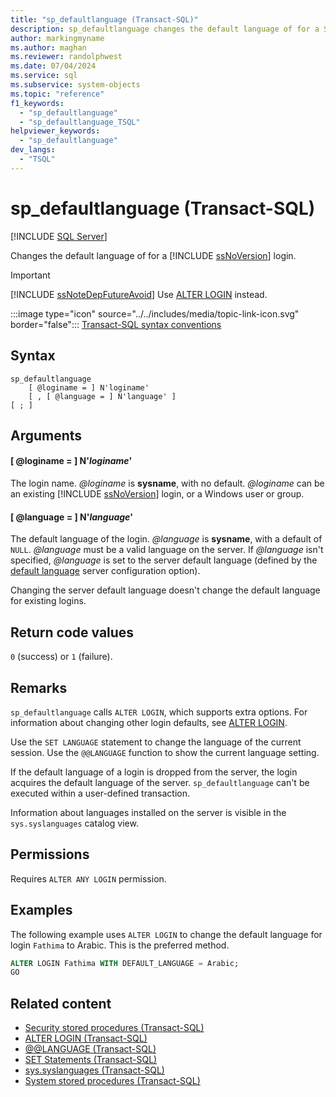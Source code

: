 ```yaml
---
title: "sp_defaultlanguage (Transact-SQL)"
description: sp_defaultlanguage changes the default language of for a SQL Server login.
author: markingmyname
ms.author: maghan
ms.reviewer: randolphwest
ms.date: 07/04/2024
ms.service: sql
ms.subservice: system-objects
ms.topic: "reference"
f1_keywords:
  - "sp_defaultlanguage"
  - "sp_defaultlanguage_TSQL"
helpviewer_keywords:
  - "sp_defaultlanguage"
dev_langs:
  - "TSQL"
---
```

# sp_defaultlanguage (Transact-SQL)

[!INCLUDE [SQL Server](../../includes/applies-to-version/sqlserver.md)]

Changes the default language of for a [!INCLUDE [ssNoVersion](../../includes/ssnoversion-md.md)] login.

> [!IMPORTANT]  
> [!INCLUDE [ssNoteDepFutureAvoid](../../includes/ssnotedepfutureavoid-md.md)] Use [ALTER LOGIN](../../t-sql/statements/alter-login-transact-sql.md) instead.

:::image type="icon" source="../../includes/media/topic-link-icon.svg" border="false"::: [Transact-SQL syntax conventions](../../t-sql/language-elements/transact-sql-syntax-conventions-transact-sql.md)

## Syntax

```syntaxsql
sp_defaultlanguage
    [ @loginame = ] N'loginame'
    [ , [ @language = ] N'language' ]
[ ; ]
```

## Arguments

#### [ @loginame = ] N'*loginame*'

The login name. *@loginame* is **sysname**, with no default. *@loginame* can be an existing [!INCLUDE [ssNoVersion](../../includes/ssnoversion-md.md)] login, or a Windows user or group.

#### [ @language = ] N'*language*'

The default language of the login. *@language* is **sysname**, with a default of `NULL`. *@language* must be a valid language on the server. If *@language* isn't specified, *@language* is set to the server default language (defined by the [default language](../../database-engine/configure-windows/configure-the-default-language-server-configuration-option.md) server configuration option).

Changing the server default language doesn't change the default language for existing logins.

## Return code values

`0` (success) or `1` (failure).

## Remarks

`sp_defaultlanguage` calls `ALTER LOGIN`, which supports extra options. For information about changing other login defaults, see [ALTER LOGIN](../../t-sql/statements/alter-login-transact-sql.md).

Use the `SET LANGUAGE` statement to change the language of the current session. Use the `@@LANGUAGE` function to show the current language setting.

If the default language of a login is dropped from the server, the login acquires the default language of the server. `sp_defaultlanguage` can't be executed within a user-defined transaction.

Information about languages installed on the server is visible in the `sys.syslanguages` catalog view.

## Permissions

Requires `ALTER ANY LOGIN` permission.

## Examples

The following example uses `ALTER LOGIN` to change the default language for login `Fathima` to Arabic. This is the preferred method.

```sql
ALTER LOGIN Fathima WITH DEFAULT_LANGUAGE = Arabic;
GO
```

## Related content

- [Security stored procedures (Transact-SQL)](security-stored-procedures-transact-sql.md)
- [ALTER LOGIN (Transact-SQL)](../../t-sql/statements/alter-login-transact-sql.md)
- [&#x40;&#x40;LANGUAGE (Transact-SQL)](../../t-sql/functions/language-transact-sql.md)
- [SET Statements (Transact-SQL)](../../t-sql/statements/set-statements-transact-sql.md)
- [sys.syslanguages (Transact-SQL)](../system-compatibility-views/sys-syslanguages-transact-sql.md)
- [System stored procedures (Transact-SQL)](system-stored-procedures-transact-sql.md)
